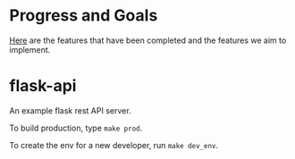 # Progress and Goals
[Here](https://github.com/ngandy02/makgr-frontend/blob/main/ProgressAndGoals.md) are the features that have been completed and the features we aim to implement.

# flask-api
An example flask rest API server.

To build production, type `make prod`.

To create the env for a new developer, run `make dev_env`.
